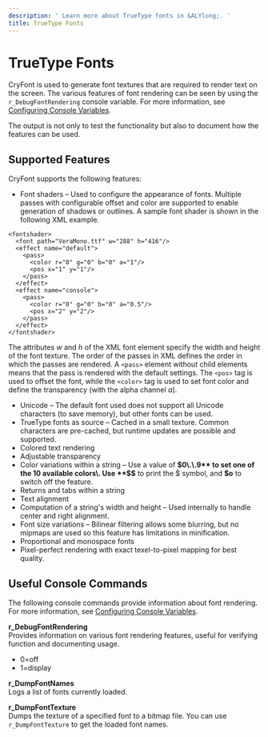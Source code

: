 ```yaml
---
description: ' Learn more about TrueType fonts in &ALYlong;. '
title: TrueType Fonts
---
```

# TrueType Fonts<a name="graphics-rendering-truetype"></a>

CryFont is used to generate font textures that are required to render text on the screen\. The various features of font rendering can be seen by using the `r_DebugFontRendering` console variable\. For more information, see [Configuring Console Variables](/docs/userguide/console-intro.md#configuring-console-variables-cvars)\.

The output is not only to test the functionality but also to document how the features can be used\.

## Supported Features<a name="graphics-rendering-truetype-supported-features"></a>

CryFont supports the following features:
+  Font shaders – Used to configure the appearance of fonts\. Multiple passes with configurable offset and color are supported to enable generation of shadows or outlines\. A sample font shader is shown in the following XML example\. 

  ```
  <fontshader>
    <font path="VeraMono.ttf" w="288" h="416"/>
    <effect name="default">
      <pass>
        <color r="0" g="0" b="0" a="1"/>
        <pos x="1" y="1"/>
      </pass>
    </effect>
    <effect name="console">
      <pass>
        <color r="0" g="0" b="0" a="0.5"/>
        <pos x="2" y="2"/>
      </pass>
    </effect>
  </fontshader>
  ```

  The attributes *w* and *h* of the XML font element specify the width and height of the font texture\. The order of the passes in XML defines the order in which the passes are rendered\. A `<pass>` element without child elements means that the pass is rendered with the default settings\. The `<pos>` tag is used to offset the font, while the `<color>` tag is used to set font color and define the transparency \(with the alpha channel *a*\)\.
+ Unicode – The default font used does not support all Unicode characters \(to save memory\), but other fonts can be used\.
+ TrueType fonts as source – Cached in a small texture\. Common characters are pre\-cached, but runtime updates are possible and supported\.
+ Colored text rendering
+ Adjustable transparency
+ Color variations within a string – Use a value of **$0\.\.9** to set one of the 10 available colors\. Use **$$** to print the $ symbol, and **$o** to switch off the feature\.
+ Returns and tabs within a string
+ Text alignment 
+ Computation of a string's width and height – Used internally to handle center and right alignment\.
+ Font size variations – Bilinear filtering allows some blurring, but no mipmaps are used so this feature has limitations in minification\. 
+ Proportional and monospace fonts
+ Pixel\-perfect rendering with exact texel\-to\-pixel mapping for best quality\.

## Useful Console Commands<a name="graphics-rendering-truetype-cli"></a>

The following console commands provide information about font rendering\. For more information, see [Configuring Console Variables](/docs/userguide/console-intro.md#configuring-console-variables-cvars)\.

**r\_DebugFontRendering**  
Provides information on various font rendering features, useful for verifying function and documenting usage\.   
+ 0=off
+ 1=display

**r\_DumpFontNames**  
Logs a list of fonts currently loaded\.

**r\_DumpFontTexture**  
Dumps the texture of a specified font to a bitmap file\. You can use `r_DumpFontTexture` to get the loaded font names\.